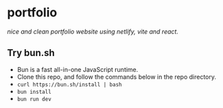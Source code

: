 # portfolio

_nice and clean portfolio website using netlify, vite and react._

## Try bun.sh

- Bun is a fast all-in-one JavaScript runtime.
- Clone this repo, and follow the commands below in the repo directory.
- `curl https://bun.sh/install | bash`
- `bun install`
- `bun run dev`
